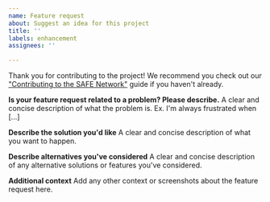 ```yaml
---
name: Feature request
about: Suggest an idea for this project
title: ''
labels: enhancement
assignees: ''

---
```


Thank you for contributing to the project!
We recommend you check out our ["Contributing to the SAFE Network"](https://github.com/maidsafe/QA/blob/main/CONTRIBUTING.md) guide if you haven't already.

**Is your feature request related to a problem? Please describe.**
A clear and concise description of what the problem is. Ex. I'm always frustrated when [...]

**Describe the solution you'd like**
A clear and concise description of what you want to happen.

**Describe alternatives you've considered**
A clear and concise description of any alternative solutions or features you've considered.

**Additional context**
Add any other context or screenshots about the feature request here.
